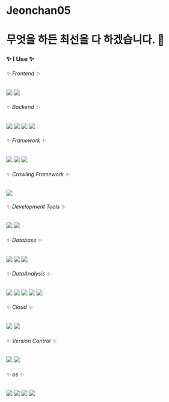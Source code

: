# Jeonchan05
# 무엇을 하든 최선을 다 하겠습니다. 👋
<h3 align="left">✨ I Use ✨</h3>

<h6 align="left">✨ Frontend ✨</h6>
<div align="left">
  <img src="https://img.shields.io/badge/HTML5-E34F26.svg?style=for-the-badge&logo=html5&logoColor=white" />
  <img src="https://img.shields.io/badge/CSS3-1572B6.svg?style=for-the-badge&logo=css3&logoColor=white" />
</div>

<h6 align="left">✨ Backend ✨</h6>
<div align="left">
  <img src="https://img.shields.io/badge/Java-007396.svg?style=for-the-badge&logo=java&logoColor=white" />
  <img src="https://img.shields.io/badge/JavaScript-F7DF1E.svg?style=for-the-badge&logo=javascript&logoColor=white" />
  <img src="https://img.shields.io/badge/Python-3776AB.svg?style=for-the-badge&logo=python&logoColor=white" />
  <img src="https://img.shields.io/badge/Node.js-339933.svg?style=for-the-badge&logo=node.js&logoColor=white" />
</div>
<h6 align="left">✨ Framework ✨</h6>
<div align="left">
  <img src="https://img.shields.io/badge/Spring-6DB33F.svg?style=for-the-badge&logo=spring&logoColor=white" />
  <img src="https://img.shields.io/badge/Express-000000.svg?style=for-the-badge&logo=express&logoColor=white" />
  <img src="https://img.shields.io/badge/FastAPI-009688.svg?style=for-the-badge&logo=fastapi&logoColor=white" />
</div>
<h6 align="left">✨ Crawling Framework ✨</h6>
<div align="left">
  <img src="https://img.shields.io/badge/Selenium-43B02A.svg?style=for-the-badge&logo=selenium&logoColor=white" />
</div>
<h6 align="left">✨ Development Tools ✨</h6>
<div align="left">
  <img src="https://img.shields.io/badge/Eclipse%20IDE-2C2255.svg?style=for-the-badge&logo=eclipseide&logoColor=white" />
  <img src="https://img.shields.io/badge/Visual%20Studio%20Code-007ACC.svg?style=for-the-badge&logo=visualstudiocode&logoColor=white" />
</div>
<h6 align="left">✨ Database ✨</h6>
<div align="left">
  <img src="https://img.shields.io/badge/Oracle-F80000?style=flat-square&logo=oracle&logoColor=white" />
  <img src="https://img.shields.io/badge/MySQL-4479A1?style=flat-square&logo=mysql&logoColor=white" />
  <img src="https://img.shields.io/badge/MariaDB-003545?style=flat-square&logo=mariadb&logoColor=white" />
</div>
<h6 align="left">✨ DataAnalysis ✨</h6>
<div align="left">
  <img src="https://img.shields.io/badge/NumPy-013243?style=flat-square&logo=numpy&logoColor=white" />
  <img src="https://img.shields.io/badge/Pandas-150458?style=flat-square&logo=pandas&logoColor=white" />
  <img src="https://img.shields.io/badge/scikit--learn-F7931E?style=flat-square&logo=scikit-learn&logoColor=white" />
  <img src="https://img.shields.io/badge/Keras-D00000?style=flat-square&logo=keras&logoColor=white" />
  <img src="https://img.shields.io/badge/SciPy-8CAAE6?style=flat-square&logo=scipy&logoColor=white" /
</div>
<h6 align="left">✨ Cloud ✨</h6>
<div align="left">
  <img src="https://img.shields.io/badge/Google%20Cloud-4285F4?style=flat-square&logo=googlecloud&logoColor=white" />
  <img src="https://img.shields.io/badge/KT%20Cloud-FF3300?style=flat-square&logo=icloud&logoColor=white" />
</div>
<h6 align="left">✨ Version Control ✨</h6>
<div align="left">
  <img src="https://img.shields.io/badge/Git-F05032?style=flat-square&logo=git&logoColor=white" />
  <img src="https://img.shields.io/badge/GitHub-181717?style=flat-square&logo=github&logoColor=white" />
<h6 align="left">✨ os ✨</h6>
<div align="left">
  <img src="https://img.shields.io/badge/Windows-0078D4?style=flat-square&logo=windows&logoColor=white" />
  <img src="https://img.shields.io/badge/macOS-000000?style=flat-square&logo=apple&logoColor=white" />
  <img src="https://img.shields.io/badge/Ubuntu-E95420?style=flat-square&logo=ubuntu&logoColor=white" />
  <img src="https://img.shields.io/badge/CentOS-262577?style=flat-square&logo=centos&logoColor=white" />
</div>
<!--   #### Frontend
  ![html5](https://img.shields.io/badge/html5-E34F26.svg?&style=for-the-badge&logo=html5&logoColor=white)
  ![css3](https://img.shields.io/badge/css3-1572B6.svg?&style=for-the-badge&logo=css3&logoColor=white)
  #### Backend
  ![Java](https://img.shields.io/badge/Java-007396.svg?&style=for-the-badge&logo=Java&logoColor=white)
  ![JavaScript](https://img.shields.io/badge/JavaScript-F7DF1E.svg?&style=for-the-badge&logo=JavaScript&logoColor=white)
  ![Python](https://img.shields.io/badge/Python-3776AB.svg?&style=for-the-badge&logo=Python&logoColor=white)
  ![node.js](https://img.shields.io/badge/Node.js-339933.svg?&style=for-the-badge&logo=nodedotjs&logoColor=white)
  #### Framework
  ![spring](https://img.shields.io/badge/springboot-6DB33F.svg?&style=for-the-badge&logo=springboot&logoColor=white)
  ![Express](https://img.shields.io/badge/Express-000000.svg?&style=for-the-badge&logo=Express&logoColor=white)
  ![FastAPI](https://img.shields.io/badge/FastAPI-009688.svg?&style=for-the-badge&logo=FastAPI&logoColor=white)
  #### Crawling Framework
  ![selenium](https://img.shields.io/badge/selenium-43B02A.svg?&style=for-the-badge&logo=selenium&logoColor=white)
  #### Development Tools
  ![Eclipse IDE](https://img.shields.io/badge/Eclipse%20IDE-2C2255.svg?&style=for-the-badge&logo=Eclipse%20IDE&logoColor=white)
  ![Visual Studio Code](https://img.shields.io/badge/Visual%20Studio%20Code-007ACC.svg?&style=for-the-badge&logo=Visual%20Studio%20Code&logoColor=white)
  #### Database
  ![oracle](https://img.shields.io/badge/oracle-F80000?style=flat-square&logo=oracle&logoColor=white)
  ![mysql](https://img.shields.io/badge/mysql-4479A1?style=flat-square&logo=mysql&logoColor=white)
  ![mariadb](https://img.shields.io/badge/mariadb-003545?style=flat-square&logo=mariadb&logoColor=white)
  #### DataAnalysis
  ![numpy](https://img.shields.io/badge/numpy-013243?style=flat-square&logo=numpy&logoColor=white)
  ![pandas](https://img.shields.io/badge/pandas-150458?style=flat-square&logo=pandas&logoColor=white)
  ![scikitlearn](https://img.shields.io/badge/scikitlearn-F7931E?style=flat-square&logo=scikitlearn&logoColor=white)
  ![keras](https://img.shields.io/badge/keras-D00000?style=flat-square&logo=keras&logoColor=white)
  ![scipy](https://img.shields.io/badge/scipy-8CAAE6?style=flat-square&logo=scipy&logoColor=white)
  #### Cloud
  ![Google Cloud](https://img.shields.io/badge/Google%20Cloud-4285F4?style=flat-square&logo=Google%20Cloud&logoColor=white)
  ![KT Cloud](https://img.shields.io/badge/KT%20Cloud-FF3300?style=flat-square&logo=icloud&logoColor=white)
  ### Version Control
  ![git](https://img.shields.io/badge/Git-F05032?style=flat-square&logo=git&logoColor=white)
  ![github](https://img.shields.io/badge/GitHub-181717?style=flat-square&logo=github&logoColor=white)
  ### os
  ![windows](https://img.shields.io/badge/windows-0078D4?style=flat-square&logo=windows&logoColor=white)
  ![macos](https://img.shields.io/badge/macos-000000?style=flat-square&logo=macos&logoColor=white)
  ![ubuntu](https://img.shields.io/badge/ubuntu-E95420?style=flat-square&logo=ubuntu&logoColor=white)
  ![centos](https://img.shields.io/badge/centos-262577?style=flat-square&logo=centos&logoColor=white) -->
